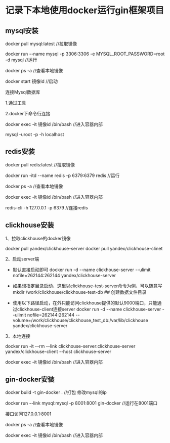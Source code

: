 # 记录下本地使用docker运行gin框架项目


## mysql安装

docker pull mysql:latest  //拉取镜像

docker run --name mysql -p 3306:3306 -e MYSQL_ROOT_PASSWORD=root -d mysql  //运行

docker ps -a     //查看本地镜像

docker start 镜像id    //启动

连接Mysql数据库

1.通过工具

2.docker下命令行连接

docker exec -it 镜像id /bin/bash //进入容器内部

mysql -uroot -p -h localhost

## redis安装

docker pull redis:latest    //拉取镜像

docker run -itd --name redis -p 6379:6379 redis  //运行

docker ps -a     //查看本地镜像

docker exec -it 镜像id /bin/bash   //进入容器内部

redis-cli -h 127.0.0.1 -p 6379     //连接redis

## clickhouse安装

1、拉取clickhouse的docker镜像

docker pull yandex/clickhouse-server
docker pull yandex/clickhouse-clinet

2、启动server端

- 默认直接启动即可
docker run -d --name clickhouse-server --ulimit nofile=262144:262144 yandex/clickhouse-server

- 如果想指定目录启动，这里以clickhouse-test-server命令为例，可以随意写
mkdir /work/clickhouse/clickhouse-test-db       ## 创建数据文件目录
- 使用以下路径启动，在外只能访问clickhouse提供的默认9000端口，只能通过clickhouse-client连接server
docker run -d --name clickhouse-server --ulimit nofile=262144:262144 --volume=/work/clickhouse/clickhouse_test_db:/var/lib/clickhouse yandex/clickhouse-server

3、本地连接

docker run -it --rm --link clickhouse-server:clickhouse-server yandex/clickhouse-client --host clickhouse-server


docker exec -it 镜像id /bin/bash //进入容器内部

## gin-docker安装

docker build -t gin-docker . //打包 修改mysql的ip

docker run --link mysql:mysql -p 8001:8001 gin-docker   //运行在8001端口

接口访问127.0.0.1:8001

docker ps -a    //查看本地镜像

docker exec -it 镜像id /bin/bash //进入容器内部
